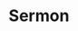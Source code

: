 ---
title: "Sermon"
summary: "Daniel Wayne Sermon is an American musician, songwriter, and record producer. He is the lead guitarist for the pop rock band Imagine Dragons."
image: "sermon.jpg"
apple_music_artist_url: "https://music.apple.com/gb/artist/sermon/1451997942"
wikipedia_url: "https://en.wikipedia.org/wiki/Wayne_Sermon"
---